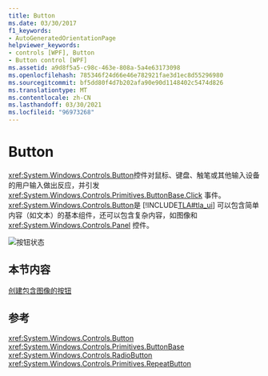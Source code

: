 ```yaml
---
title: Button
ms.date: 03/30/2017
f1_keywords:
- AutoGeneratedOrientationPage
helpviewer_keywords:
- controls [WPF], Button
- Button control [WPF]
ms.assetid: a9d8f5a5-c98c-463e-808a-5a4e63173098
ms.openlocfilehash: 785346f24d66e46e782921fae3d1ec8d55296980
ms.sourcegitcommit: bf5dd80f4d7b202afa90e90d1148402c5474d826
ms.translationtype: MT
ms.contentlocale: zh-CN
ms.lasthandoff: 03/30/2021
ms.locfileid: "96973268"
---
```

# <a name="button"></a>Button
<xref:System.Windows.Controls.Button>控件对鼠标、键盘、触笔或其他输入设备的用户输入做出反应，并引发 <xref:System.Windows.Controls.Primitives.ButtonBase.Click> 事件。 <xref:System.Windows.Controls.Button>是 [!INCLUDE[TLA#tla_ui](../../../includes/tlasharptla-ui-md.md)] 可以包含简单内容（如文本）的基本组件，还可以包含复杂内容，如图像和 <xref:System.Windows.Controls.Panel> 控件。  
  
 ![按钮状态](./media/ss-ctl-buttons.png "SS_CTL_buttons")  
  
## <a name="in-this-section"></a>本节内容  
 [创建包含图像的按钮](how-to-create-a-button-that-has-an-image.md)  
  
## <a name="reference"></a>参考  
 <xref:System.Windows.Controls.Button>  
 <xref:System.Windows.Controls.Primitives.ButtonBase>  
 <xref:System.Windows.Controls.RadioButton>  
 <xref:System.Windows.Controls.Primitives.RepeatButton>
